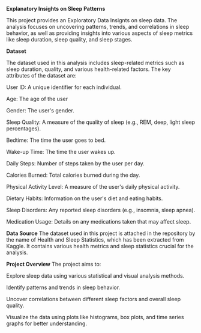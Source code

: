 **Explanatory Insights on Sleep Patterns**


This project provides an Exploratory Data Insignts on sleep data. The analysis focuses on uncovering patterns, trends, and correlations in sleep behavior, as well as providing insights into various aspects of sleep metrics like sleep duration, sleep quality, and sleep stages.

**Dataset**

The dataset used in this analysis includes sleep-related metrics such as sleep duration, quality, and various health-related factors. The key attributes of the dataset are:

User ID: A unique identifier for each individual.

Age: The age of the user

Gender: The user's gender.

Sleep Quality: A measure of the quality of sleep (e.g., REM, deep, light sleep percentages).

Bedtime: The time the user goes to bed.

Wake-up Time: The time the user wakes up.

Daily Steps: Number of steps taken by the user per day.

Calories Burned: Total calories burned during the day.

Physical Activity Level: A measure of the user's daily physical activity.

Dietary Habits: Information on the user's diet and eating habits.

Sleep Disorders: Any reported sleep disorders (e.g., insomnia, sleep apnea).

Medication Usage: Details on any medications taken that may affect sleep.

**Data Source**
The dataset used in this project is attached in the repository by the name of Health and Sleep Statistics, which has been extracted from Kaggle. It contains various health metrics and sleep statistics crucial for the analysis.

**Project Overview**
The project aims to:

Explore sleep data using various statistical and visual analysis methods.

Identify patterns and trends in sleep behavior.

Uncover correlations between different sleep factors and overall sleep quality.

Visualize the data using plots like histograms, box plots, and time series graphs for better understanding.
